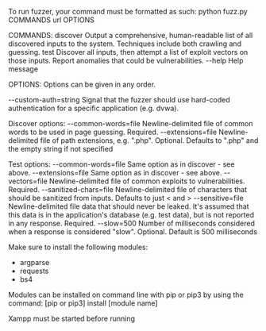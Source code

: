To run fuzzer, your command must be formatted as such:
python fuzz.py COMMANDS url OPTIONS

COMMANDS:
  discover  Output a comprehensive, human-readable list of all discovered inputs to the system. Techniques include both crawling and guessing.
  test      Discover all inputs, then attempt a list of exploit vectors on those inputs. Report anomalies that could be vulnerabilities.
  --help    Help message

OPTIONS:
	Options can be given in any order.

  --custom-auth=string     Signal that the fuzzer should use hard-coded authentication for a specific application (e.g. dvwa).

  Discover options:
    --common-words=file    Newline-delimited file of common words to be used in page guessing. Required.
    --extensions=file      Newline-delimited file of path extensions, e.g. ".php". Optional. Defaults to ".php" and the empty string if not specified

  Test options:
    --common-words=file    Same option as in discover - see above.
    --extensions=file      Same option as in discover - see above.
    --vectors=file         Newline-delimited file of common exploits to vulnerabilities. Required.
    --sanitized-chars=file Newline-delimited file of characters that should be sanitized from inputs. Defaults to just < and >
    --sensitive=file       Newline-delimited file data that should never be leaked. It's assumed that this data is in the application's database (e.g. test data), but is not reported in any response. Required.
    --slow=500             Number of milliseconds considered when a response is considered "slow". Optional. Default is 500 milliseconds

Make sure to install the following modules:

  - argparse
  - requests
  - bs4

Modules can be installed on command line with pip or pip3 by using the command:
[pip or pip3] install [module name]

Xampp must be started before running
